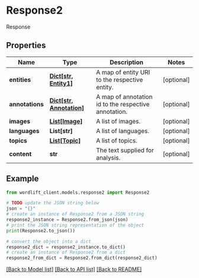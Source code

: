 # Response2

Response

## Properties

Name | Type | Description | Notes
------------ | ------------- | ------------- | -------------
**entities** | [**Dict[str, Entity1]**](Entity1.md) | A map of entity URI to the respective entity. | [optional] 
**annotations** | [**Dict[str, Annotation]**](Annotation.md) | A map of annotation id to the respective annotation. | [optional] 
**images** | [**List[Image]**](Image.md) | A list of images. | [optional] 
**languages** | **List[str]** | A list of languages. | [optional] 
**topics** | [**List[Topic]**](Topic.md) | A list of topics. | [optional] 
**content** | **str** | The text supplied for analysis. | [optional] 

## Example

```python
from wordlift_client.models.response2 import Response2

# TODO update the JSON string below
json = "{}"
# create an instance of Response2 from a JSON string
response2_instance = Response2.from_json(json)
# print the JSON string representation of the object
print(Response2.to_json())

# convert the object into a dict
response2_dict = response2_instance.to_dict()
# create an instance of Response2 from a dict
response2_from_dict = Response2.from_dict(response2_dict)
```
[[Back to Model list]](../README.md#documentation-for-models) [[Back to API list]](../README.md#documentation-for-api-endpoints) [[Back to README]](../README.md)


